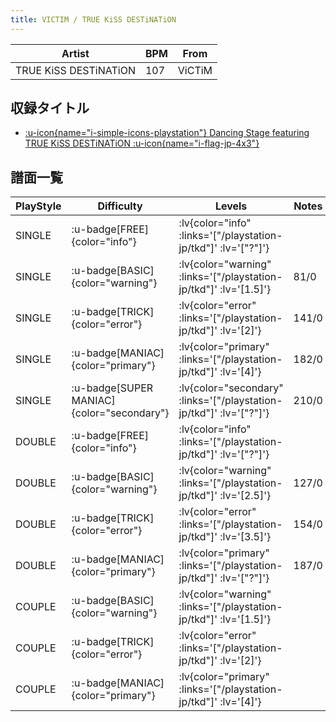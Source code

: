 ```yaml
---
title: VICTIM / TRUE KiSS DESTiNATiON
---
```


|Artist|BPM|From|
|------|---|----|
|TRUE KiSS DESTiNATiON|107|ViCTiM|

## 収録タイトル

- [ :u-icon{name="i-simple-icons-playstation"} Dancing Stage featuring TRUE KiSS DESTiNATiON :u-icon{name="i-flag-jp-4x3"} ](/playstation-jp/tkd)

## 譜面一覧

|PlayStyle|Difficulty|Levels|Notes|Movie|
|---------|----------|------|-----|-----|
|SINGLE| :u-badge[FREE]{color="info"} | :lv{color="info" :links='["/playstation-jp/tkd"]' :lv='["?"]'} |||
|SINGLE| :u-badge[BASIC]{color="warning"} | :lv{color="warning" :links='["/playstation-jp/tkd"]' :lv='[1.5]'} |81/0||
|SINGLE| :u-badge[TRICK]{color="error"} | :lv{color="error" :links='["/playstation-jp/tkd"]' :lv='[2]'} |141/0||
|SINGLE| :u-badge[MANIAC]{color="primary"} | :lv{color="primary" :links='["/playstation-jp/tkd"]' :lv='[4]'} |182/0||
|SINGLE| :u-badge[SUPER MANIAC]{color="secondary"} | :lv{color="secondary" :links='["/playstation-jp/tkd"]' :lv='["?"]'} |210/0||
|DOUBLE| :u-badge[FREE]{color="info"} | :lv{color="info" :links='["/playstation-jp/tkd"]' :lv='["?"]'} |||
|DOUBLE| :u-badge[BASIC]{color="warning"} | :lv{color="warning" :links='["/playstation-jp/tkd"]' :lv='[2.5]'} |127/0||
|DOUBLE| :u-badge[TRICK]{color="error"} | :lv{color="error" :links='["/playstation-jp/tkd"]' :lv='[3.5]'} |154/0||
|DOUBLE| :u-badge[MANIAC]{color="primary"} | :lv{color="primary" :links='["/playstation-jp/tkd"]' :lv='["?"]'} |187/0||
|COUPLE| :u-badge[BASIC]{color="warning"} | :lv{color="warning" :links='["/playstation-jp/tkd"]' :lv='[1.5]'} |||
|COUPLE| :u-badge[TRICK]{color="error"} | :lv{color="error" :links='["/playstation-jp/tkd"]' :lv='[2]'} |||
|COUPLE| :u-badge[MANIAC]{color="primary"} | :lv{color="primary" :links='["/playstation-jp/tkd"]' :lv='[4]'} |||
